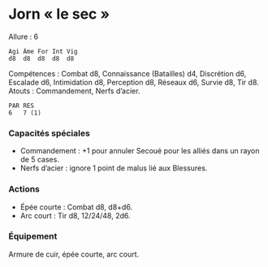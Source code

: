 
# Jorn « le sec »

Allure : 6

	Agi	Âme	For	Int	Vig
	d8	d8	d8	d8	d8

Compétences : Combat d8, Connaissance (Batailles) d4, Discrétion d6, Escalade d6, Intimidation d8, Perception d8, Réseaux d6, Survie d8, Tir d8.
Atouts : Commandement, Nerfs d’acier.

	PAR	RES
	6	7 (1)

### Capacités spéciales
- Commandement : +1 pour annuler Secoué pour les alliés dans un rayon de 5 cases.
- Nerfs d’acier : ignore 1 point de malus lié aux Blessures.

### Actions
- Épée courte : Combat d8, d8+d6.
- Arc court : Tir d8, 12/24/48, 2d6.

### Équipement
Armure de cuir, épée courte, arc court.
